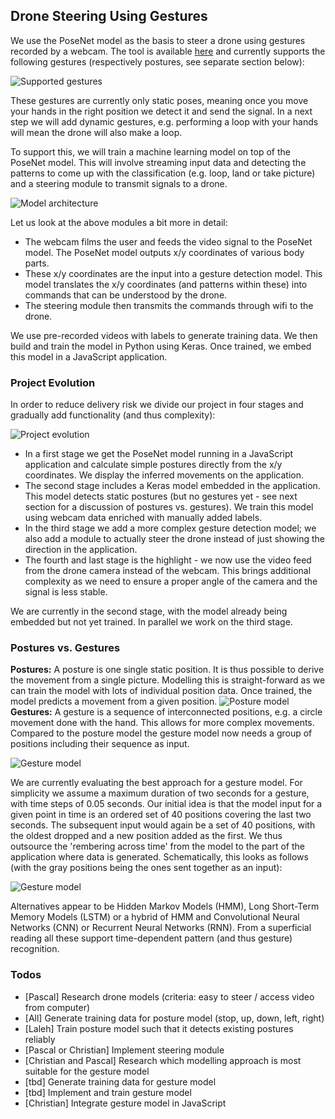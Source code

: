 ## Drone Steering Using Gestures

We use the PoseNet model as the basis to steer a drone using gestures recorded by a webcam. The tool is available [here](https://drone-steering.azurewebsites.net/predict_delta.html) and currently supports the following gestures (respectively postures, see separate section below):

![Supported gestures](https://drone-steering.azurewebsites.net/images/summary.png)

These gestures are currently only static poses, meaning once you move your hands in the right position we detect it and send the signal. In a next step we will add dynamic gestures, e.g. performing a loop with your hands will mean the drone will also make a loop.

To support this, we will train a machine learning model on top of the PoseNet model. This will involve streaming input data and detecting the patterns to come up with the classification (e.g. loop, land or take picture) and a steering module to transmit signals to a drone.

![Model architecture](https://drone-steering.azurewebsites.net/images/architecture.png)

Let us look at the above modules a bit more in detail:
* The webcam films the user and feeds the video signal to the PoseNet model. The PoseNet model outputs x/y coordinates of various body parts.
* These x/y coordinates are the input into a gesture detection model. This model translates the x/y coordinates (and patterns within these) into commands that can be understood by the drone.
* The steering module then transmits the commands through wifi to the drone.

We use pre-recorded videos with labels to generate training data. We then build and train the model in Python using Keras. Once trained, we embed this model in a JavaScript application.

### Project Evolution
In order to reduce delivery risk we divide our project in four stages and gradually add functionality (and thus complexity):

![Project evolution](https://drone-steering.azurewebsites.net/images/project_evolution.png)

* In a first stage we get the PoseNet model running in a JavaScript application and calculate simple postures directly from the x/y coordinates. We display the inferred movements on the application.
* The second stage includes a Keras model embedded in the application. This model detects static postures (but no gestures yet - see next section for a discussion of postures vs. gestures). We train this model using webcam data enriched with manually added labels.
* In the third stage we add a more complex gesture detection model; we also add a module to actually steer the drone instead of just showing the direction in the application.
* The fourth and last stage is the highlight - we now use the video feed from the drone camera instead of the webcam. This brings additional complexity as we need to ensure a proper angle of the camera and the signal is less stable.

We are currently in the second stage, with the model already being embedded but not yet trained. In parallel we work on the third stage.

### Postures vs. Gestures
**Postures:** A posture is one single static position. It is thus possible to derive the movement from a single picture. Modelling this is straight-forward as we can train the model with lots of individual position data. Once trained, the model predicts a movement from a given position.
![Posture model](https://drone-steering.azurewebsites.net/images/posture_model.png)
**Gestures:** A gesture is a sequence of interconnected positions, e.g. a circle movement done with the hand. This allows for more complex movements. Compared to the posture model the gesture model now needs a group of positions including their sequence as input.

![Gesture model](https://drone-steering.azurewebsites.net/images/gesture_model.png)

We are currently evaluating the best approach for a gesture model. For simplicity we assume a maximum duration of two seconds for a gesture, with time steps of 0.05 seconds. Our initial idea is that the model input for a given point in time is an ordered set of 40 positions covering the last two seconds. The subsequent input would again be a set of 40 positions, with the oldest dropped and a new position added as the first. We thus outsource the 'rembering across time' from the model to the part of the application where data is generated. Schematically, this looks as follows (with the gray positions being the ones sent together as an input):

![Gesture model](https://drone-steering.azurewebsites.net/images/gesture_model_data.png)

Alternatives appear to be Hidden Markov Models (HMM), Long Short-Term Memory Models (LSTM) or a hybrid of HMM and Convolutional Neural Networks (CNN) or Recurrent Neural Networks (RNN). From a superficial reading all these support time-dependent pattern (and thus gesture) recognition.


### Todos
* [Pascal] Research drone models (criteria: easy to steer / access video from computer)
* [All] Generate training data for posture model (stop, up, down, left, right)
* [Laleh] Train posture model such that it detects existing postures reliably
* [Pascal or Christian] Implement steering module
* [Christian and Pascal] Research which modelling approach is most suitable for the gesture model
* [tbd] Generate training data for gesture model
* [tbd] Implement and train gesture model
* [Christian] Integrate gesture model in JavaScript
